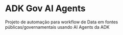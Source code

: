 # ADK Gov AI Agents
Projeto de automação para workflow de Data em fontes públicas/governamentais usando AI Agents da ADK
